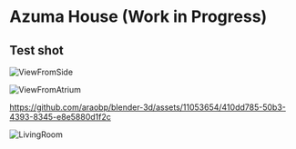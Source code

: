 # Azuma House (Work in Progress)

## Test shot

![ViewFromSide](https://github.com/araobp/blender-3d/assets/11053654/998b86cd-2c4a-44ef-b945-36a883541069)

![ViewFromAtrium](https://github.com/araobp/blender-3d/assets/11053654/c233f7ae-905b-4213-8dd3-b308be4082b9)

https://github.com/araobp/blender-3d/assets/11053654/410dd785-50b3-4393-8345-e8e5880d1f2c

![LivingRoom](https://github.com/araobp/blender-3d/assets/11053654/1fb88760-51a5-4092-92d3-c0af94cd2a2a)
